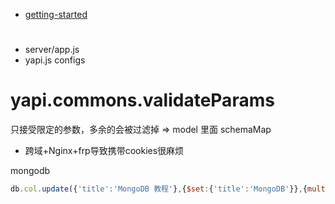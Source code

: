 - [getting-started](https://ued.qunar.com/ykit/guide/getting-started.html)

#

- server/app.js
- yapi.js configs

# yapi.commons.validateParams

只接受限定的参数，多余的会被过滤掉 => model 里面 schemaMap


- 跨域+Nginx+frp导致携带cookies很麻烦


mongodb

```js
db.col.update({'title':'MongoDB 教程'},{$set:{'title':'MongoDB'}},{multi:true})
```

